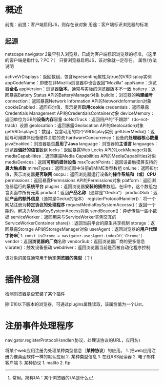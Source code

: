 # 概述
前提：前提：客户端启用JS，则存在该对象
用途：客户端标识浏览器的标准
## 起源
netscape navigator 2最早引入浏览器，已成为客户端标识浏览器的标准。（这里的客户端是指什么？PC？）
只要浏览器启用JS，该对象就一定存在。
属性/方法
说明

activeVrDisplays：返回数组，包含ispresenting属性为true的VRDisplay实例
appCodeName：即使在非Mozilla浏览器中也会返回"Mozilla"
appName：浏览器**全名**
appVersion：浏览器**版本**。通常与实际的浏览器版本不一致
battery：返回暴露Battery Status API的BatteryManager对象
buildId：浏览器的**构建编号**
connection：返回暴露Network Information API的NetworkInformation对象
cookieEnabled：返回布尔值，表示是否**启用cookie**
credentials：返回暴露Credentials Management API的CredentialsContainer对象
deviceMemory：返回单位为GB的**设备内存**容量
doNotTrack：返回用户的“不跟踪”（do-not-track）设置
geolocation：返回暴露Geolocation API的Geolocation对象
getVRDisplays()：数组，包含可用的每个VRDisplay实例
getUserMedia()：返回与可用媒体设备硬件关联的流
hardwareConcurrency：设备的**处理器核心数量**
javaEnabled：浏览器是否**启用了Java**
language：浏览器的**主语言**
languages：浏览器**偏好的语言**数组
locks：返回暴露Web Locks API的LockManager对象
mediaCapabilities：返回暴露Media Capabilities API的MediaCapabilities对象
mediaDevices：返回**可用的媒体设备**
maxTouchPoints：返回设备触摸屏支持的**最大触点数**
mimeTypes：返回浏览器中注册的MIME类型数组
onLine：返回布尔值，表示浏览器**是否联网**
oscpu：返回浏览器运行设备的**操作系统和（或）CPU**
permissions：返回暴露Permissions API的Permissions对象
platform：返回浏览器运行的**系统平台**
plugins：返回浏览器**安装的插件**数组。在IE中，这个数组包含页面中所有<embed>元素
product：返回**产品名称**（通常是"Gecko"）
productSub：返回**产品的额外信息**（通常是Gecko的版本）
registerProtocolHandler()：将一个网站注册为**特定协议的处理程序**
requestMediaKeySystemAccess()：返回一个期约，解决为MediaKeySystemAccess对象
sendBeacon()：异步传输一些小数据
serviceWorker：返回用来与ServiceWorker实例交互的ServiceWorkerContainer
share()：返回当前平台的原生共享机制
storage：返回暴露Storage API的StorageManager对象
userAgent：返回浏览器的**用户代理字符串**[^1] 
	1. `const isChrome = navigator.userAgent.indexOf('Chrome')` 
vendor：返回**浏览器的厂商**名称
vendorSub：返回浏览器厂商的更多信息
vibrate()：触发设备振动
webdriver：返回浏览器当前是否被自动化程序控制

该对象的属性通常用于确定**浏览器的类型**（？）
# 插件检测
检测浏览器是否安装了某个插件

除IE10以下版本的浏览器，可通过plugins属性读取，该属性值为一个List，
# 注册事件处理程序
navigator.registerProtocolHandler(协议，处理该协议的URL，应用名)

将某个web应用注册为处理某种类型信息（**某种协议**）的应用。
	1. 把web应用注册为像桌面软件一样的默认应用
	2. 某种类型信息
		1.  在线RSS阅读器
		2. 电子邮件客户端
	3. 某种协议
		1. mailto
		2. ftp

[^1]: 常用。简称UA：某个浏览器的UA是什么